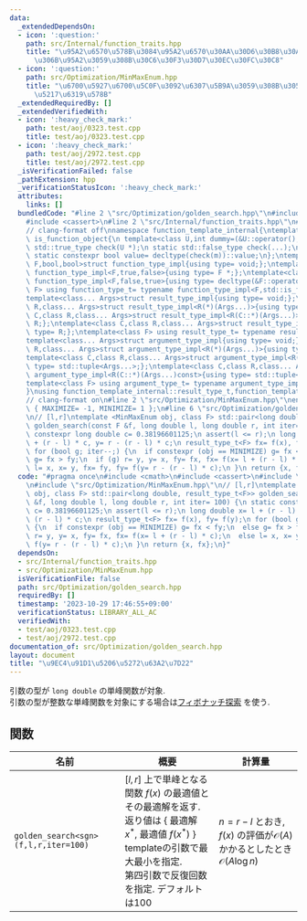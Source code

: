 ```yaml
---
data:
  _extendedDependsOn:
  - icon: ':question:'
    path: src/Internal/function_traits.hpp
    title: "\u95A2\u6570\u578B\u3084\u95A2\u6570\u30AA\u30D6\u30B8\u30A7\u30AF\u30C8\
      \u306B\u95A2\u3059\u308B\u30C6\u30F3\u30D7\u30EC\u30FC\u30C8"
  - icon: ':question:'
    path: src/Optimization/MinMaxEnum.hpp
    title: "\u6700\u5927\u6700\u5C0F\u3092\u6307\u5B9A\u3059\u308B\u305F\u3081\u306E\
      \u5217\u6319\u578B"
  _extendedRequiredBy: []
  _extendedVerifiedWith:
  - icon: ':heavy_check_mark:'
    path: test/aoj/0323.test.cpp
    title: test/aoj/0323.test.cpp
  - icon: ':heavy_check_mark:'
    path: test/aoj/2972.test.cpp
    title: test/aoj/2972.test.cpp
  _isVerificationFailed: false
  _pathExtension: hpp
  _verificationStatusIcon: ':heavy_check_mark:'
  attributes:
    links: []
  bundledCode: "#line 2 \"src/Optimization/golden_search.hpp\"\n#include <cmath>\n\
    #include <cassert>\n#line 2 \"src/Internal/function_traits.hpp\"\n#include <type_traits>\n\
    // clang-format off\nnamespace function_template_internal{\ntemplate<class C>struct\
    \ is_function_object{\n template<class U,int dummy=(&U::operator(),0)> static\
    \ std::true_type check(U *);\n static std::false_type check(...);\n static C *m;\n\
    \ static constexpr bool value= decltype(check(m))::value;\n};\ntemplate<class\
    \ F,bool,bool>struct function_type_impl{using type= void;};\ntemplate<class F>struct\
    \ function_type_impl<F,true,false>{using type= F *;};\ntemplate<class F>struct\
    \ function_type_impl<F,false,true>{using type= decltype(&F::operator());};\ntemplate<class\
    \ F> using function_type_t= typename function_type_impl<F,std::is_function_v<F>,is_function_object<F>::value>::type;\n\
    template<class... Args>struct result_type_impl{using type= void;};\ntemplate<class\
    \ R,class... Args>struct result_type_impl<R(*)(Args...)>{using type= R;};\ntemplate<class\
    \ C,class R,class... Args>struct result_type_impl<R(C::*)(Args...)>{using type=\
    \ R;};\ntemplate<class C,class R,class... Args>struct result_type_impl<R(C::*)(Args...)const>{using\
    \ type= R;};\ntemplate<class F> using result_type_t= typename result_type_impl<function_type_t<F>>::type;\n\
    template<class... Args>struct argument_type_impl{using type= void;};\ntemplate<class\
    \ R,class... Args>struct argument_type_impl<R(*)(Args...)>{using type= std::tuple<Args...>;};\n\
    template<class C,class R,class... Args>struct argument_type_impl<R(C::*)(Args...)>{using\
    \ type= std::tuple<Args...>;};\ntemplate<class C,class R,class... Args>struct\
    \ argument_type_impl<R(C::*)(Args...)const>{using type= std::tuple<Args...>;};\n\
    template<class F> using argument_type_t= typename argument_type_impl<function_type_t<F>>::type;\n\
    }\nusing function_template_internal::result_type_t,function_template_internal::argument_type_t;\n\
    // clang-format on\n#line 2 \"src/Optimization/MinMaxEnum.hpp\"\nenum MinMaxEnum\
    \ { MAXIMIZE= -1, MINIMIZE= 1 };\n#line 6 \"src/Optimization/golden_search.hpp\"\
    \n// [l,r]\ntemplate <MinMaxEnum obj, class F> std::pair<long double, result_type_t<F>>\
    \ golden_search(const F &f, long double l, long double r, int iter= 100) {\n static\
    \ constexpr long double c= 0.38196601125;\n assert(l <= r);\n long double x= l\
    \ + (r - l) * c, y= r - (r - l) * c;\n result_type_t<F> fx= f(x), fy= f(y);\n\
    \ for (bool g; iter--;) {\n  if constexpr (obj == MINIMIZE) g= fx < fy;\n  else\
    \ g= fx > fy;\n  if (g) r= y, y= x, fy= fx, fx= f(x= l + (r - l) * c);\n  else\
    \ l= x, x= y, fx= fy, fy= f(y= r - (r - l) * c);\n }\n return {x, fx};\n}\n"
  code: "#pragma once\n#include <cmath>\n#include <cassert>\n#include \"src/Internal/function_traits.hpp\"\
    \n#include \"src/Optimization/MinMaxEnum.hpp\"\n// [l,r]\ntemplate <MinMaxEnum\
    \ obj, class F> std::pair<long double, result_type_t<F>> golden_search(const F\
    \ &f, long double l, long double r, int iter= 100) {\n static constexpr long double\
    \ c= 0.38196601125;\n assert(l <= r);\n long double x= l + (r - l) * c, y= r -\
    \ (r - l) * c;\n result_type_t<F> fx= f(x), fy= f(y);\n for (bool g; iter--;)\
    \ {\n  if constexpr (obj == MINIMIZE) g= fx < fy;\n  else g= fx > fy;\n  if (g)\
    \ r= y, y= x, fy= fx, fx= f(x= l + (r - l) * c);\n  else l= x, x= y, fx= fy, fy=\
    \ f(y= r - (r - l) * c);\n }\n return {x, fx};\n}"
  dependsOn:
  - src/Internal/function_traits.hpp
  - src/Optimization/MinMaxEnum.hpp
  isVerificationFile: false
  path: src/Optimization/golden_search.hpp
  requiredBy: []
  timestamp: '2023-10-29 17:46:55+09:00'
  verificationStatus: LIBRARY_ALL_AC
  verifiedWith:
  - test/aoj/0323.test.cpp
  - test/aoj/2972.test.cpp
documentation_of: src/Optimization/golden_search.hpp
layout: document
title: "\u9EC4\u91D1\u5206\u5272\u63A2\u7D22"
---
```


引数の型が `long double` の単峰関数が対象. \
引数の型が整数な単峰関数を対象にする場合は[フィボナッチ探索](src/Optimization/fibonacci_search.hpp) を使う.

## 関数

| 名前         | 概要                                                 | 計算量                         |
| ------------ | ---------------------------------------------------- | ------------------------------ |
| `golden_search<sgn>(f,l,r,iter=100)`   | $\lbrack l, r\rbrack$ 上で単峰となる関数 $f(x)$ の最適値とその最適解を返す. <br> 返り値は { 最適解 $x^\ast$, 最適値 $f(x^\ast)$ } <br> templateの引数で最大最小を指定. <br> 第四引数で反復回数を指定. デフォルトは100          | $n=r-l$ とおき, $f(x)$ の評価が$\mathcal{O}(A)$ かかるとしたとき<br>                  $\mathcal{O}(A\log n)$    |
